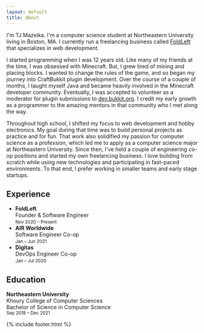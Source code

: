 ```yaml
---
layout: default
title: About
---
```


I'm TJ Mazeika. I'm a computer science student at Northeastern University living in Boston, MA. I currently run a freelancing business called [FoldLeft](https://www.foldleft.dev/) that specializes in web development.

I started programming when I was 12 years old. Like many of my friends at the time, I was obsessed with Minecraft. But, I grew tired of mining and placing blocks. I wanted to change the rules of the game, and so began my journey into CraftBukkit plugin development. Over the course of a couple of months, I taught myself Java and became heavily involved in the Minecraft developer community. Eventually, I was accepted to volunteer as a moderator for plugin submissions to [dev.bukkit.org](https://dev.bukkit.org/). I credit my early growth as a programmer to the amazing mentors in that community who I met along the way.

Throughout high school, I shifted my focus to web development and hobby electronics. My goal during that time was to build personal projects as practice and for fun. That work also solidified my passion for computer science as a profession, which led me to apply as a computer science major at Northeastern University. Since then, I've held a couple of engineering co-op positions and started my own freelancing business. I love building from scratch while using new technologies and participating in fast-paced environments. To that end, I prefer working in smaller teams and early stage startups.

## Experience

- **FoldLeft**  
  Founder & Software Engineer  
  <small>Nov 2020 &ndash; Present</small>
- **AIR Worldwide**  
  Software Engineer Co-op  
  <small>Jan &ndash; Jun 2021</small>
- **Digitas**  
  DevOps Engineer Co-op  
  <small>Jan &ndash; Jul 2020</small>

## Education

**Northeastern University**  
<span class="hanging-indent">Khoury College of Computer Sciences</span>  
<span class="hanging-indent">Bachelor of Science in Computer
Science</span>  
<small>Sep 2018 &ndash; Dec 2021</small>

{% include footer.html %}
